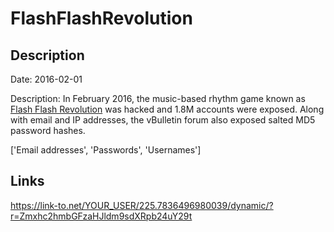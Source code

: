 # FlashFlashRevolution

## Description

Date: 2016-02-01

Description:
In February 2016, the music-based rhythm game known as <a href="http://www.flashflashrevolution.com" target="_blank" rel="noopener">Flash Flash Revolution</a> was hacked and 1.8M accounts were exposed. Along with email and IP addresses, the vBulletin forum also exposed salted MD5 password hashes.


['Email addresses', 'Passwords', 'Usernames']

## Links

https://link-to.net/YOUR_USER/225.7836496980039/dynamic/?r=Zmxhc2hmbGFzaHJldm9sdXRpb24uY29t